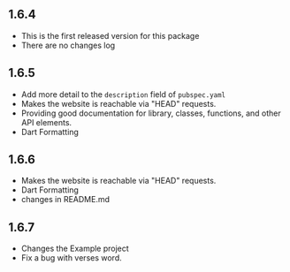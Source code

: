 ## 1.6.4
* This is the first released version for this package
* There are no changes log

## 1.6.5
* Add more detail to the `description` field of `pubspec.yaml`
* Makes the website is reachable via "HEAD" requests.
* Providing good documentation for library, classes, functions, and other API elements.
* Dart Formatting

## 1.6.6
* Makes the website is reachable via "HEAD" requests.
* Dart Formatting
* changes in README.md

## 1.6.7
* Changes the Example project
* Fix a bug with verses word.
